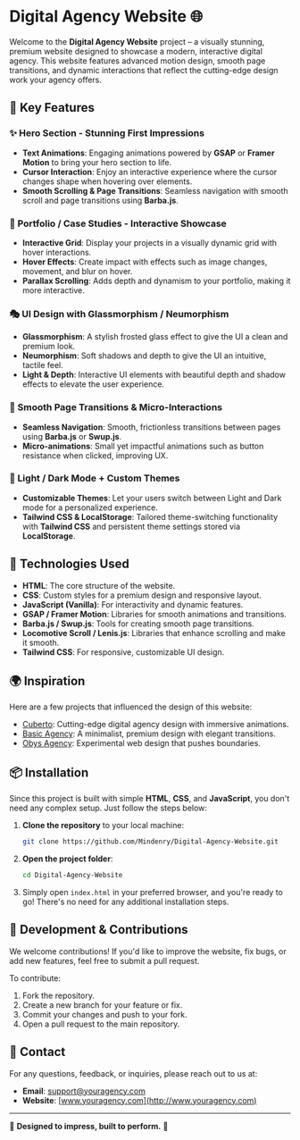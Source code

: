 # Digital Agency Website 🌐

Welcome to the **Digital Agency Website** project – a visually stunning, premium website designed to showcase a modern, interactive digital agency. This website features advanced motion design, smooth page transitions, and dynamic interactions that reflect the cutting-edge design work your agency offers.

## 🎯 Key Features

### ✨ Hero Section - Stunning First Impressions
- **Text Animations**: Engaging animations powered by **GSAP** or **Framer Motion** to bring your hero section to life.
- **Cursor Interaction**: Enjoy an interactive experience where the cursor changes shape when hovering over elements.
- **Smooth Scrolling & Page Transitions**: Seamless navigation with smooth scroll and page transitions using **Barba.js**.

### 📂 Portfolio / Case Studies - Interactive Showcase
- **Interactive Grid**: Display your projects in a visually dynamic grid with hover interactions.
- **Hover Effects**: Create impact with effects such as image changes, movement, and blur on hover.
- **Parallax Scrolling**: Adds depth and dynamism to your portfolio, making it more interactive.

### 🎭 UI Design with Glassmorphism / Neumorphism
- **Glassmorphism**: A stylish frosted glass effect to give the UI a clean and premium look.
- **Neumorphism**: Soft shadows and depth to give the UI an intuitive, tactile feel.
- **Light & Depth**: Interactive UI elements with beautiful depth and shadow effects to elevate the user experience.

### 🚀 Smooth Page Transitions & Micro-Interactions
- **Seamless Navigation**: Smooth, frictionless transitions between pages using **Barba.js** or **Swup.js**.
- **Micro-animations**: Small yet impactful animations such as button resistance when clicked, improving UX.

### 🌙 Light / Dark Mode + Custom Themes
- **Customizable Themes**: Let your users switch between Light and Dark mode for a personalized experience.
- **Tailwind CSS & LocalStorage**: Tailored theme-switching functionality with **Tailwind CSS** and persistent theme settings stored via **LocalStorage**.

## 🔧 Technologies Used

- **HTML**: The core structure of the website.
- **CSS**: Custom styles for a premium design and responsive layout.
- **JavaScript (Vanilla)**: For interactivity and dynamic features.
- **GSAP / Framer Motion**: Libraries for smooth animations and transitions.
- **Barba.js / Swup.js**: Tools for creating smooth page transitions.
- **Locomotive Scroll / Lenis.js**: Libraries that enhance scrolling and make it smooth.
- **Tailwind CSS**: For responsive, customizable UI design.

## 🌍 Inspiration

Here are a few projects that influenced the design of this website:
- [Cuberto](https://cuberto.com): Cutting-edge digital agency design with immersive animations.
- [Basic Agency](https://basic.agency): A minimalist, premium design with elegant transitions.
- [Obys Agency](https://obys.co): Experimental web design that pushes boundaries.

## 📦 Installation

Since this project is built with simple **HTML**, **CSS**, and **JavaScript**, you don't need any complex setup. Just follow the steps below:

1. **Clone the repository** to your local machine:
    ```bash
    git clone https://github.com/Mindenry/Digital-Agency-Website.git
    ```

2. **Open the project folder**:
    ```bash
    cd Digital-Agency-Website
    ```

3. Simply open `index.html` in your preferred browser, and you're ready to go! There's no need for any additional installation steps.

## 🔨 Development & Contributions

We welcome contributions! If you'd like to improve the website, fix bugs, or add new features, feel free to submit a pull request.

To contribute:
1. Fork the repository.
2. Create a new branch for your feature or fix.
3. Commit your changes and push to your fork.
4. Open a pull request to the main repository.

## 💬 Contact

For any questions, feedback, or inquiries, please reach out to us at:
- **Email**: support@youragency.com
- **Website**: [www.youragency.com](http://www.youragency.com)

---

🚀 **Designed to impress, built to perform.** 🌟

